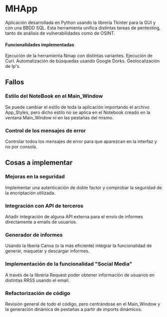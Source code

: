 # MHApp
Aplicación desarrollada en Python usando la librería Tkinter para la GUI y con una BBDD SQL.
Esta herramienta unifica distintas tareas de pentesting, tanto de análisis de vulnerabilidades como de OSINT.
#### Funcionalidades implementadas
Ejecución de la herramienta Nmap con distintas variantes.
Ejecución de Curl.
Automatización de búsquedas usando Google Dorks.
Geolocalización de Ip's.

## Fallos
### Estilo del NoteBook en el Main_Window
Se puede cambiar el estilo de toda la aplicación importando el archivo App_Styles, pero dicho estilo no se aplica en el Notebook creado en la ventana Main_Window ni en las pestañas del mismo.
### Control de los mensajes de error
Controlar todos los mensajes de error para que aparezcan en la interfaz y no por consola.


## Cosas a implementar
### Mejoras en la seguridad
Implementar una autenticación de doble factor y comprobar la seguridad de la encriptación utilizada.
### Integración con API de terceros
Añadir integración de alguna API externa para el envío de informes directamente a emails de usuarios.
### Generador de informes
Usando la libería Canva (o la más eficiente) integrar la funcionalidad de generar, maquetar y descargar informes.
### Implementación de la funcionalidad "Social Media"
A través de la librería Request poder obtener información de usuarios en distintas RRSS usando el email.
### Refactorización de código
Revisión general de todo el código, pero centrándose en el Main_Window y la generación dinámica de pestañas a partir de imports dinámicos.
